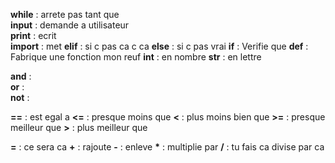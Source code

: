 **while**  :  arrete pas tant que <br />
**input**  :  demande a utilisateur <br />
**print**  :  ecrit <br />
**import** :  met
**elif**   :  si c pas ca c ca 
**else**   :  si c pas vrai 
**if**     :  Verifie que 
**def**    :  Fabrique une fonction mon reuf
**int**    :  en nombre
**str**    :  en lettre

**and**    :  
**or**     :  
**not**    :  

**==**     :  est egal a 
**<=**     :  presque moins que 
**<**      :  plus moins bien que 
**>=**     :  presque meilleur que 
**>**      :  plus meilleur que 

**=**      :  ce sera ca 
**+**      :  rajoute
**-**      :  enleve
**\***      :  multiplie par
**/**      :  tu fais ca divise par ca 
